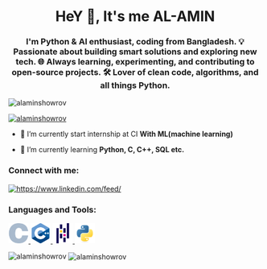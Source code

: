 <h1 align="center">HeY 👋, It's me AL-AMIN</h1>
<h3 align="center">I'm Python & AI enthusiast, coding from Bangladesh.  
💡 Passionate about building smart solutions and exploring new tech.  
🌐 Always learning, experimenting, and contributing to open-source projects.  
🛠️ Lover of clean code, algorithms, and all things Python.</h3>

<p align="left"> <img src="https://komarev.com/ghpvc/?username=alaminshowrov&label=Profile%20views&color=0eb456&style=flat-square" alt="alaminshowrov" /> </p>

<p align="left"> <a href="https://github.com/ryo-ma/github-profile-trophy"><img src="https://github-profile-trophy.vercel.app/?username=alaminshowrov" alt="alaminshowrov" /></a> </p>

- 🔭 I’m currently start internship at CI **With ML(machine learning)**

- 🌱 I’m currently learning **Python, C, C++, SQL etc.**

<h3 align="left">Connect with me:</h3>
<p align="left">
<a href="https://linkedin.com/in/https://www.linkedin.com/feed/" target="blank"><img align="center" src="https://raw.githubusercontent.com/rahuldkjain/github-profile-readme-generator/master/src/images/icons/Social/linked-in-alt.svg" alt="https://www.linkedin.com/feed/" height="30" width="40" /></a>
</p>

<h3 align="left">Languages and Tools:</h3>
<p align="left"> <a href="https://www.cprogramming.com/" target="_blank" rel="noreferrer"> <img src="https://raw.githubusercontent.com/devicons/devicon/master/icons/c/c-original.svg" alt="c" width="40" height="40"/> </a> <a href="https://www.w3schools.com/cpp/" target="_blank" rel="noreferrer"> <img src="https://raw.githubusercontent.com/devicons/devicon/master/icons/cplusplus/cplusplus-original.svg" alt="cplusplus" width="40" height="40"/> </a> <a href="https://pandas.pydata.org/" target="_blank" rel="noreferrer"> <img src="https://raw.githubusercontent.com/devicons/devicon/2ae2a900d2f041da66e950e4d48052658d850630/icons/pandas/pandas-original.svg" alt="pandas" width="40" height="40"/> </a> <a href="https://www.python.org" target="_blank" rel="noreferrer"> <img src="https://raw.githubusercontent.com/devicons/devicon/master/icons/python/python-original.svg" alt="python" width="40" height="40"/> </a> </p>

<p><img align="left" src="https://github-readme-stats.vercel.app/api/top-langs?username=alaminshowrov&show_icons=true&locale=en&layout=compact" alt="alaminshowrov" /></p>

<p>&nbsp;<img align="center" src="https://github-readme-stats.vercel.app/api?username=alaminshowrov&show_icons=true&title_color=b80000&bg_color=ffffff&locale=en" alt="alaminshowrov" /></p>
